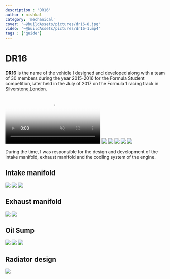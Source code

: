 ```yaml
---
description : 'DR16'
author : nishkal
category: 'mechanical'
cover: '~@buildAssets/pictures/dr16-8.jpg'
video: '~@buildAssets/pictures/dr16-1.mp4'
tags : ['guide']
---
```


# DR16
__DR16__ is the name of the vehicle I designed and developed along with a team of 30 members during the year 2015-2016 for the Formula Student competition, later held in the July of 2017 on the Formula 1 racing track in Silverstone,London.

<CustomAgile>
<!--  -->
<video muted autoplay loop name="media" poster="~@buildAssets/pictures/dr16-2.jpg" crossorigin="anonymous" class="image-transition slide">
    <source src="~@buildAssets/pictures/dr16-1.mp4" type="video/mp4" />Your browser does not support the video tag.
</video>
<img src="~@buildAssets/pictures/dr16-8.jpg" class="slide" />
<img src="~@buildAssets/pictures/dr16-2.jpg" class="slide" />
<img src="~@buildAssets/pictures/dr16-5.jpg" class="slide" />
<img src="~@buildAssets/pictures/dr16-6.jpg" class="slide" />
<img src="~@buildAssets/pictures/dr16-7.jpg" class="slide" />
</CustomAgile>

During the time, I was responsible for the design and development of the intake manifold, exhaust manifold and the cooling system of the engine.


## Intake manifold
<CustomAgile>
<!-- intake -->
<img src="~@buildAssets/pictures/subsystems-8.jpg" class="slide" />
<img src="~@buildAssets/pictures/subsystems-2.jpg" class="slide" />
<img src="~@buildAssets/pictures/subsystems-6.jpg" class="slide" />
</CustomAgile>


## Exhaust manifold
<CustomAgile>
<!-- exhaust -->
<img src="~@buildAssets/pictures/subsystems-7.jpg" class="slide" />
<img src="~@buildAssets/pictures/subsystems-1.jpg" class="slide" />
</CustomAgile>


## Oil Sump
<CustomAgile>
<!-- sump -->
<img src="~@buildAssets/pictures/subsystems-5.jpg" class="slide" />
<img src="~@buildAssets/pictures/subsystems-3.jpg" class="slide" />
<img src="~@buildAssets/pictures/subsystems-4.jpg" class="slide" />
</CustomAgile>

## Radiator design
![](~@buildAssets/pictures/radiator-4.jpg)